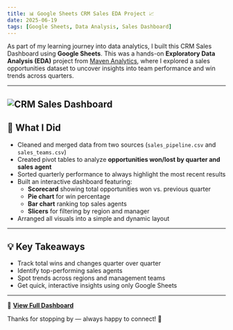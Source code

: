 ```yaml
---
title: 📊 Google Sheets CRM Sales EDA Project 📈  
date: 2025-06-19  
tags: [Google Sheets, Data Analysis, Sales Dashboard]
---
```


As part of my learning journey into data analytics, I built this CRM Sales Dashboard using **Google Sheets**. This was a hands-on **Exploratory Data Analysis (EDA)** project from [Maven Analytics](https://tinyurl.com/crm-sales-data
), where I explored a sales opportunities dataset to uncover insights into team performance and win trends across quarters.

---

![CRM Sales Dashboard](/images/crm-sales-dashboard-google-sheets-project.png)
---

## 🔧 What I Did

- Cleaned and merged data from two sources (`sales_pipeline.csv` and `sales_teams.csv`)  
- Created pivot tables to analyze **opportunities won/lost by quarter and sales agent**  
- Sorted quarterly performance to always highlight the most recent results  
- Built an interactive dashboard featuring:  
  - **Scorecard** showing total opportunities won vs. previous quarter  
  - **Pie chart** for win percentage  
  - **Bar chart** ranking top sales agents  
  - **Slicers** for filtering by region and manager  
- Arranged all visuals into a simple and dynamic layout

---

## 💡 Key Takeaways

- Track total wins and changes quarter over quarter  
- Identify top-performing sales agents  
- Spot trends across regions and management teams  
- Get quick, interactive insights using only Google Sheets

---

📎 **[View Full Dashboard](https://tinyurl.com/crm-sales-googlesheet-link)**

Thanks for stopping by — always happy to connect! 🙌  
